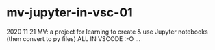 # mv-jupyter-in-vsc-01
2020 11 21 MV: a project for learning to create &amp; use Jupyter notebooks (then convert to py files) ALL IN VSCODE :-O ... 
